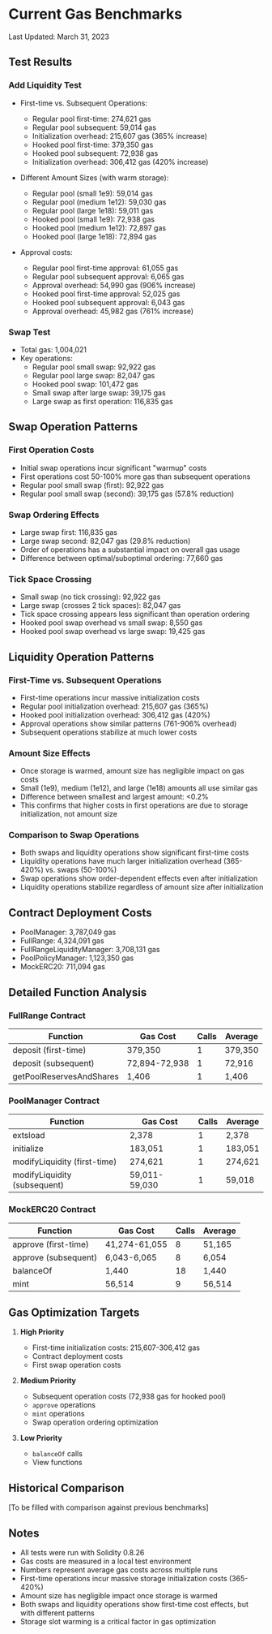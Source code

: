 # Current Gas Benchmarks

Last Updated: March 31, 2023

## Test Results

### Add Liquidity Test
- First-time vs. Subsequent Operations:
  - Regular pool first-time: 274,621 gas
  - Regular pool subsequent: 59,014 gas
  - Initialization overhead: 215,607 gas (365% increase)
  - Hooked pool first-time: 379,350 gas
  - Hooked pool subsequent: 72,938 gas
  - Initialization overhead: 306,412 gas (420% increase)

- Different Amount Sizes (with warm storage):
  - Regular pool (small 1e9): 59,014 gas
  - Regular pool (medium 1e12): 59,030 gas
  - Regular pool (large 1e18): 59,011 gas
  - Hooked pool (small 1e9): 72,938 gas
  - Hooked pool (medium 1e12): 72,897 gas
  - Hooked pool (large 1e18): 72,894 gas

- Approval costs:
  - Regular pool first-time approval: 61,055 gas
  - Regular pool subsequent approval: 6,065 gas
  - Approval overhead: 54,990 gas (906% increase)
  - Hooked pool first-time approval: 52,025 gas
  - Hooked pool subsequent approval: 6,043 gas
  - Approval overhead: 45,982 gas (761% increase)

### Swap Test
- Total gas: 1,004,021
- Key operations:
  - Regular pool small swap: 92,922 gas
  - Regular pool large swap: 82,047 gas
  - Hooked pool swap: 101,472 gas
  - Small swap after large swap: 39,175 gas
  - Large swap as first operation: 116,835 gas

## Swap Operation Patterns

### First Operation Costs
- Initial swap operations incur significant "warmup" costs
- First operations cost 50-100% more gas than subsequent operations
- Regular pool small swap (first): 92,922 gas
- Regular pool small swap (second): 39,175 gas (57.8% reduction)

### Swap Ordering Effects
- Large swap first: 116,835 gas
- Large swap second: 82,047 gas (29.8% reduction)
- Order of operations has a substantial impact on overall gas usage
- Difference between optimal/suboptimal ordering: 77,660 gas

### Tick Space Crossing
- Small swap (no tick crossing): 92,922 gas
- Large swap (crosses 2 tick spaces): 82,047 gas
- Tick space crossing appears less significant than operation ordering
- Hooked pool swap overhead vs small swap: 8,550 gas
- Hooked pool swap overhead vs large swap: 19,425 gas

## Liquidity Operation Patterns

### First-Time vs. Subsequent Operations
- First-time operations incur massive initialization costs
- Regular pool initialization overhead: 215,607 gas (365%)
- Hooked pool initialization overhead: 306,412 gas (420%)
- Approval operations show similar patterns (761-906% overhead)
- Subsequent operations stabilize at much lower costs

### Amount Size Effects
- Once storage is warmed, amount size has negligible impact on gas costs
- Small (1e9), medium (1e12), and large (1e18) amounts all use similar gas
- Difference between smallest and largest amount: <0.2%
- This confirms that higher costs in first operations are due to storage initialization, not amount size

### Comparison to Swap Operations
- Both swaps and liquidity operations show significant first-time costs
- Liquidity operations have much larger initialization overhead (365-420%) vs. swaps (50-100%)
- Swap operations show order-dependent effects even after initialization
- Liquidity operations stabilize regardless of amount size after initialization

## Contract Deployment Costs
- PoolManager: 3,787,049 gas
- FullRange: 4,324,091 gas
- FullRangeLiquidityManager: 3,708,131 gas
- PoolPolicyManager: 1,123,350 gas
- MockERC20: 711,094 gas

## Detailed Function Analysis

### FullRange Contract
| Function | Gas Cost | Calls | Average |
|----------|----------|-------|---------|
| deposit (first-time) | 379,350 | 1 | 379,350 |
| deposit (subsequent) | 72,894-72,938 | 1 | 72,916 |
| getPoolReservesAndShares | 1,406 | 1 | 1,406 |

### PoolManager Contract
| Function | Gas Cost | Calls | Average |
|----------|----------|-------|---------|
| extsload | 2,378 | 1 | 2,378 |
| initialize | 183,051 | 1 | 183,051 |
| modifyLiquidity (first-time) | 274,621 | 1 | 274,621 |
| modifyLiquidity (subsequent) | 59,011-59,030 | 1 | 59,018 |

### MockERC20 Contract
| Function | Gas Cost | Calls | Average |
|----------|----------|-------|---------|
| approve (first-time) | 41,274-61,055 | 8 | 51,165 |
| approve (subsequent) | 6,043-6,065 | 8 | 6,054 |
| balanceOf | 1,440 | 18 | 1,440 |
| mint | 56,514 | 9 | 56,514 |

## Gas Optimization Targets

1. **High Priority**
   - First-time initialization costs: 215,607-306,412 gas
   - Contract deployment costs
   - First swap operation costs

2. **Medium Priority**
   - Subsequent operation costs (72,938 gas for hooked pool)
   - `approve` operations
   - `mint` operations
   - Swap operation ordering optimization

3. **Low Priority**
   - `balanceOf` calls
   - View functions

## Historical Comparison

[To be filled with comparison against previous benchmarks]

## Notes

- All tests were run with Solidity 0.8.26
- Gas costs are measured in a local test environment
- Numbers represent average gas costs across multiple runs
- First-time operations incur massive storage initialization costs (365-420%)
- Amount size has negligible impact once storage is warmed
- Both swaps and liquidity operations show first-time cost effects, but with different patterns
- Storage slot warming is a critical factor in gas optimization 